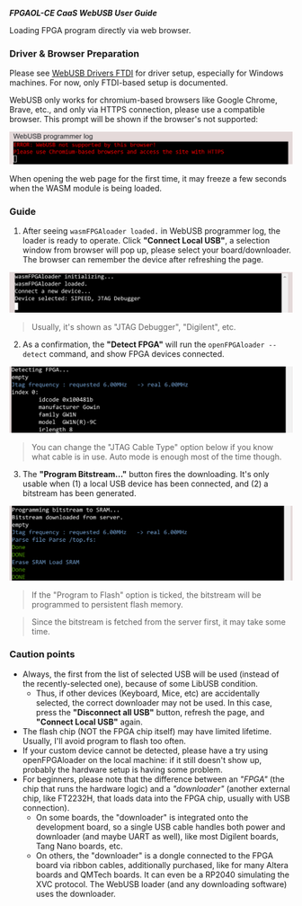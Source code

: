 ***FPGAOL-CE CaaS WebUSB User Guide***

Loading FPGA program directly via web browser. 

### Driver & Browser Preparation

Please see [WebUSB Drivers FTDI](./WebUSB%20Drivers%20FTDI.md) for driver setup, especially for Windows machines. For now, only FTDI-based setup is documented. 

WebUSB only works for chromium-based browsers like Google Chrome, Brave, etc., and only via HTTPS connection, please use a compatible browser. This prompt will be shown if the browser's not supported: 

![](nowebusb.png)

When opening the web page for the first time, it may freeze a few seconds when the WASM module is being loaded. 

### Guide


1. After seeing `wasmFPGAloader loaded.` in WebUSB programmer log, the loader is ready to operate. Click **"Connect Local USB"**, a selection window from browser will pop up, please select your board/downloader. The browser can remember the device after refreshing the page. 

![](connected.png)

> Usually, it's shown as "JTAG Debugger", "Digilent", etc.

2. As a confirmation, the **"Detect FPGA"** will run the `openFPGAloader --detect` command, and show FPGA devices connected. 

![](detect.png)

> You can change the "JTAG Cable Type" option below if you know what cable is in use. Auto mode is enough most of the time though. 

3. The **"Program Bitstream..."** button fires the downloading. It's only usable when (1) a local USB device has been connected, and (2) a bitstream has been generated. 

![](usbprog.png)

> If the "Program to Flash" option is ticked, the bitstream will be programmed to persistent flash memory.

> Since the bitstream is fetched from the server first, it may take some time. 

### Caution points

- Always, the first from the list of selected USB will be used (instead of the recently-selected one), because of some LibUSB condition. 
  - Thus, if other devices (Keyboard, Mice, etc) are accidentally selected, the correct downloader may not be used. In this case, press the **"Disconnect all USB"** button, refresh the page, and **"Connect Local USB"** again. 
- The flash chip (NOT the FPGA chip itself) may have limited lifetime. Usually, I'll avoid program to flash too often. 
- If your custom device cannot be detected, please have a try using openFPGAloader on the local machine: if it still doesn't show up, probably the hardware setup is having some problem.
- For beginners, please note that the difference between an *"FPGA"* (the chip that runs the hardware logic) and a *"downloader"* (another external chip, like FT2232H, that loads data into the FPGA chip, usually with USB connection). 
  - On some boards, the "downloader" is integrated onto the development board, so a single USB cable handles both power and downloader (and maybe UART as well), like most Digilent boards, Tang Nano boards, etc. 
  - On others, the "downloader" is a dongle connected to the FPGA board via ribbon cables, additionally purchased, like for many Altera boards and QMTech boards. It can even be a RP2040 simulating the XVC protocol. The WebUSB loader (and any downloading software) uses the downloader. 
